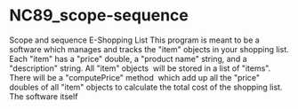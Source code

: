 # NC89_scope-sequence
Scope and sequence
E-Shopping List
This program is meant to be a software which manages and tracks the "item" objects in your shopping list. Each "item" has a "price" double, a "product name" string, and a "description" string. All "item" objects  will be stored in a list of "items". There will be a "computePrice" method  which add up all the "price" doubles of all "item" objects to calculate the total cost of the shopping list. The software itself 
